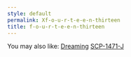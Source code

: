 ```yaml
---
style: default
permalink: Xf-o-u-r-t-e-e-n-thirteen
title: f-o-u-r-t-e-e-n-thirteen
---
```

You may also like:
[Dreaming](http://scp-wiki.net/dreaming)
[SCP-1471-J](http://scp-wiki.net/scp-1471-j)